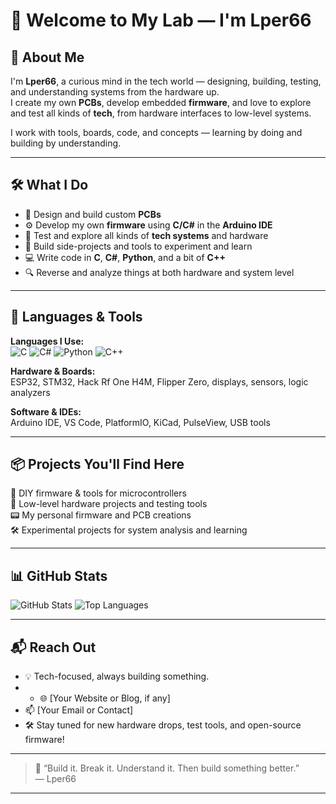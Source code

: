 # 👋 Welcome to My Lab — I'm Lper66

## 🧠 About Me

I'm **Lper66**, a curious mind in the tech world — designing, building, testing, and understanding systems from the hardware up.  
I create my own **PCBs**, develop embedded **firmware**, and love to explore and test all kinds of **tech**, from hardware interfaces to low-level systems.

I work with tools, boards, code, and concepts — learning by doing and building by understanding.

---

## 🛠️ What I Do

- 🧩 Design and build custom **PCBs**
- ⚙️ Develop my own **firmware** using **C/C#** in the **Arduino IDE**
- 🔌 Test and explore all kinds of **tech systems** and hardware
- 🧪 Build side-projects and tools to experiment and learn
- 💻 Write code in **C**, **C#**, **Python**, and a bit of **C++**
- 🔍 Reverse and analyze things at both hardware and system level

---

## 🧰 Languages & Tools

**Languages I Use:**  
![C](https://img.shields.io/badge/C-00599C?style=flat&logo=c&logoColor=white)
![C#](https://img.shields.io/badge/C%23-239120?style=flat&logo=c-sharp&logoColor=white)
![Python](https://img.shields.io/badge/Python-3776AB?style=flat&logo=python&logoColor=white)
![C++](https://img.shields.io/badge/C++-00599C?style=flat&logo=c%2B%2B&logoColor=white)

**Hardware & Boards:**  
ESP32, STM32, Hack Rf One H4M, Flipper Zero, displays, sensors, logic analyzers

**Software & IDEs:**  
Arduino IDE, VS Code, PlatformIO, KiCad, PulseView, USB tools

---

## 📦 Projects You'll Find Here

🔌 DIY firmware & tools for microcontrollers    
🧠 Low-level hardware projects and testing tools  
📟 My personal firmware and PCB creations  
🛠️ Experimental projects for system analysis and learning

---

## 📊 GitHub Stats

![GitHub Stats](https://github-readme-stats.vercel.app/api?username=Lper66&show_icons=true&theme=tokyonight)
![Top Languages](https://github-readme-stats.vercel.app/api/top-langs/?username=Lper66&layout=compact&theme=tokyonight)

---

## 📬 Reach Out

- 💡 Tech-focused, always building something.
- - 🌐 [Your Website or Blog, if any]
- 📫 [Your Email or Contact]
- 🛠️ Stay tuned for new hardware drops, test tools, and open-source firmware!

---

> 💬 “Build it. Break it. Understand it. Then build something better.”  
> — Lper66
---
